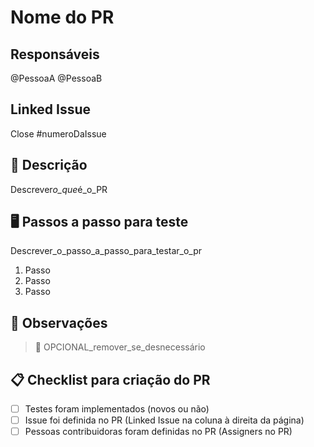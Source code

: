 # Nome do PR

## Responsáveis

@PessoaA @PessoaB

## Linked Issue

Close #numeroDaIssue

## 📝 Descrição

Descrever*o_que*é_o_PR

## 🖥 Passos a passo para teste

Descrever_o_passo_a_passo_para_testar_o_pr

1. Passo
2. Passo
3. Passo

## 📎 Observações

> 🚀 OPCIONAL_remover_se_desnecessário

## 📋 Checklist para criação do PR

- [ ] Testes foram implementados (novos ou não)
- [ ] Issue foi definida no PR (Linked Issue na coluna à direita da página)
- [ ] Pessoas contribuidoras foram definidas no PR (Assigners no PR)

